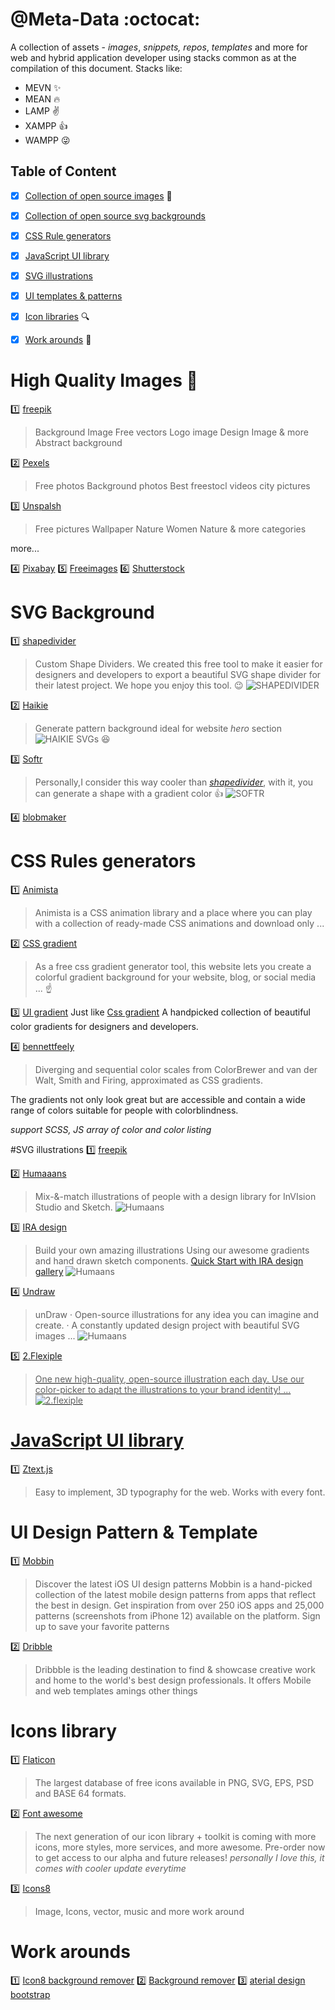 # @Meta-Data :octocat:
 A collection of assets - _images_, _snippets,_ _repos_, _templates_ and more for web and hybrid application developer using stacks common as at the compilation of this document. Stacks like:
 - MEVN   :sparkles:
 - MEAN :fire:
 - LAMP :v:
 - XAMPP :+1:
 - WAMPP :stuck_out_tongue_winking_eye:
 

## Table of Content 
- [x] [Collection of open source images](#images) :foggy:
- [x] [Collection of open source svg backgrounds](#svg-background)
- [x] [CSS Rule generators](#css-rule-generators)
- [x] [JavaScript UI library](#javascript-libraries)
- [x]  [SVG illustrations](#svg-illustrations)
- [x] [UI templates & patterns](#ui-templates-&-patterns)
- [x] [Icon libraries](#icon-libraries) :mag: 
- [x] [Work arounds](#work-arounds) :horse_racing:
 


# High Quality Images :rocket:
<a name="images" ></a>

 :one:  <a  href="https://www.freepik.com" target="_blank">freepik</a>

  > Background Image 
  > Free vectors 
  > Logo image 
  > Design Image & more
  > Abstract background
  

 :two:  <a  href="https://www.pexels.com/" target="_blank" target="_blank">Pexels</a>
 > Free photos 
 > Background photos
 > Best freestocl videos
 > city pictures
  
 :three:  <a  href="https://www.unsplash.com" target="_blank">Unspalsh</a>
 > Free pictures
 > Wallpaper 
 > Nature
 > Women
 > Nature & more categories
 
more...

 :four:  <a  href="https://www.pixabay" target="_blank">Pixabay</a>
 :five:  <a href="https://www.freeimages.com" target="_blank">Freeimages</a>
 :six: <a href="https://wwwshutterstock.com" target="_blank">Shutterstock</a>


# SVG Background 
<a name="svg-background"></a>

:one:  <a href="https://www.shapedivider.io" target="_blank">shapedivider</a>
>Custom Shape Dividers. 
>We created this free tool to make it easier for designers and developers to export a beautiful SVG shape divider for their latest project. We hope you enjoy this tool. :wink:
![SHAPEDIVIDER](assets/img/shapedivider.png)



 :two:  <a href="https://app.haikei.app" target="_blank">Haikie</a>
>Generate pattern background ideal for website _hero_ section
![HAIKIE SVGs](assets/img/haikie.png) :satisfied:


:three:  <a href="https://www.softr.io/tools/svg-wave-generator" target="_blank">Softr</a>
> Personally,I consider this way cooler than  _[shapedivider](shapedivider.io)_, with it, you can generate a shape with a gradient color :+1:
![SOFTR](assets/img/softr.png)

:four:  <a href="https://www.blobmaker.app/" target="_blank">blobmaker</a>

# CSS Rules generators 
<a name="css-rule-generators"></a>

:one:  <a href ="https://www.animista.net" target="_blank">Animista</a>
>Animista is a CSS animation library and a place where you can play with a collection of ready-made CSS animations and download only ...


:two:  <a href="https://www.cssgradient.io" target="_blank">CSS gradient</a>
>As a free css gradient generator tool, this website lets you create a colorful gradient background for your website, blog, or social media ... :point_up:


:three:  <a href="https://uigradients.com/" target="_blank">UI gradient</a>
Just like <a href="https://www.cssgradient.io" target="_blank">Css gradient</a>
A handpicked collection of beautiful color gradients for designers and developers.

:four:  <a href="https://bennettfeely.com/scales/" target="_blank">bennettfeely</a>
>Diverging and sequential color scales from ColorBrewer and van der Walt, Smith and Firing, approximated as CSS gradients.

The gradients not only look great but are accessible and contain a wide range of colors suitable for people with colorblindness.

*support SCSS, JS array of color and color listing*



#SVG illustrations
<a name="svg-illustrations"></a>
 :one:  <a  href="https://www.freepik.com" target="_blank">freepik</a>
 
 
 :two:  <a  href="https://www.humaaans.com
" target="_blank">Humaaans</a>

> Mix-&-match illustrations of people with a design library for InVIsion Studio and Sketch.
![Humaans](assets/img/humaaans.png)

:three:   <a  href="https://iradesign.io" target="_blank">IRA design</a>
>Build your own amazing illustrations
Using our awesome gradients and hand drawn sketch components. <a href="https://iradesign.io/gallery/illustrations" target="_blank">Quick Start with IRA design gallery</a>
![Humaans](assets/img/ira-design.png)

:four:   <a  href="https://undraw.co/illustrations
" target="_blank">Undraw</a>

> unDraw · Open-source illustrations for any idea you can imagine and create. · A constantly updated design project with beautiful SVG images ...
![Humaans](assets/img/undraw.png)

:five: <a href="https://2.flexiple.com/scale/all-illustrations#" target="_blank">2.Flexiple</p>
>One new high-quality, open-source illustration each day. Use our color-picker to adapt the illustrations to your brand identity! ...
![2.flexiple](assets/img/Screenshot_20210528-233419.png)



# JavaScript UI library
<a name="javascript-ui-libraries"><a>
:one:  <a href="https://bennettfeely.com/ztext/" target="_blank">Ztext.js</a>
>Easy to implement, 3D typography for the web. Works with every font.



# UI Design Pattern & Template 
<a name="ui-templates-&-patterns"></a>
:one:  <a href="https://mobbin.design" target="_blank">Mobbin</a>
>Discover the latest iOS UI design patterns
Mobbin is a hand-picked collection of the latest mobile design patterns from apps that reflect the best in design. Get inspiration from over 250 iOS apps and 25,000 patterns (screenshots from iPhone 12) available on the platform. Sign up to save your favorite patterns

:two:   <a href="https://dribbble.com
" target="_blank">Dribble</a>

>Dribbble is the leading destination to find & showcase creative work and home to the world's best design professionals.
It offers 
> Mobile and web templates amings other things


# Icons library
<a name="icon-libraries"></a>

:one:  <a href="https://www.flaticon.com
" target="_blank">Flaticon</a>

>The largest database of free icons available in PNG, SVG, EPS, PSD and BASE 64 formats.

:two:   <a href="https://fontawesome.com" target="_blank">Font awesome</a>
>The next generation of our icon library + toolkit is coming with more icons, more styles, more services, and more awesome. Pre-order now to get access to our alpha and future releases!
_personally I love this, it comes with cooler update everytime_

:three:   <a href="https://icons8.com
" target="_blank">Icons8</a>
> Image, Icons, vector, music and more work around



# Work arounds
<a name="work-arounds"></a>
:one:  <a href="https://icons8.com/bgremover" target="_blank"> Icon8 background remover</a>
:two:  <a href="https://www.remove.bg" target="_blank">Background remover</a>
:three: <a href="https://mdbootstrap.com/docs/standard/tools/" traget="_blank">aterial design bootstrap</a>
